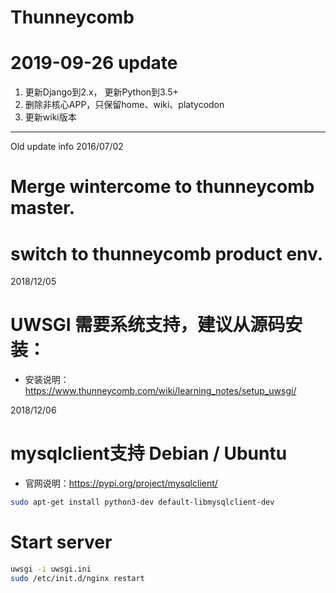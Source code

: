 # Thunneycomb 

# 2019-09-26 update  
1. 更新Django到2.x， 更新Python到3.5+
2. 删除非核心APP，只保留home、wiki、platycodon
3. 更新wiki版本



---------
Old update info
2016/07/02
# Merge wintercome to thunneycomb master.
# switch to thunneycomb product env.

2018/12/05
# UWSGI 需要系统支持，建议从源码安装：
- 安装说明：https://www.thunneycomb.com/wiki/learning_notes/setup_uwsgi/

2018/12/06
# mysqlclient支持 Debian / Ubuntu
- 官网说明：https://pypi.org/project/mysqlclient/
```bash
sudo apt-get install python3-dev default-libmysqlclient-dev
```

    

# Start server
```bash
uwsgi -i uwsgi.ini 
sudo /etc/init.d/nginx restart
```

